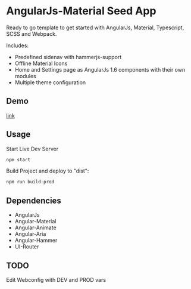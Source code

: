 ﻿# AngularJs-Material Seed App

Ready to go template to get started with AngularJs, Material, Typescript, SCSS and Webpack.

Includes:
* Predefined sidenav with hammerjs-support
* Offline Material Icons
* Home and Settings page as AngularJs 1.6 components with their own modules
* Multiple theme configuration

## Demo
[link](#)

## Usage
Start Live Dev Server
```js
npm start
```

Build Project and deploy to "dist":
```js
npm run build:prod
```

## Dependencies
* AngularJs
* Angular-Material
* Angular-Animate
* Angular-Aria
* Angular-Hammer
* UI-Router

## TODO
Edit Webconfig with DEV and PROD vars
